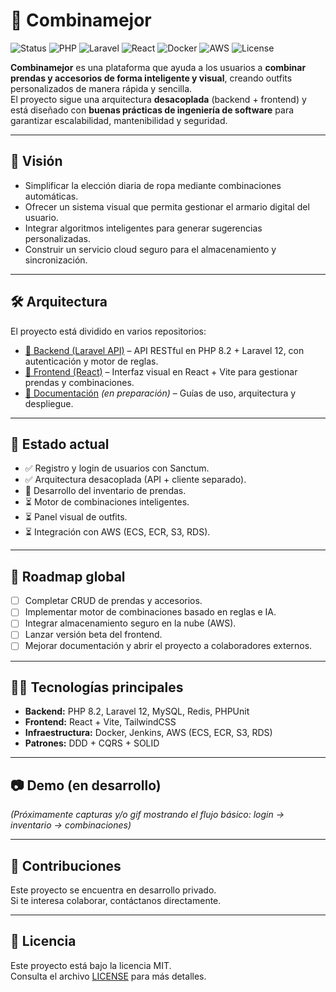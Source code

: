 # 👗 Combinamejor

![Status](https://img.shields.io/badge/Status-WIP-orange)
![PHP](https://img.shields.io/badge/PHP-8.2-blue)
![Laravel](https://img.shields.io/badge/Laravel-12-red)
![React](https://img.shields.io/badge/React-18-61dafb)
![Docker](https://img.shields.io/badge/Docker-ready-0db7ed)
![AWS](https://img.shields.io/badge/AWS-preparing-232f3e)
![License](https://img.shields.io/badge/license-MIT-green)

**Combinamejor** es una plataforma que ayuda a los usuarios a **combinar prendas y accesorios de forma inteligente y visual**, creando outfits personalizados de manera rápida y sencilla.  
El proyecto sigue una arquitectura **desacoplada** (backend + frontend) y está diseñado con **buenas prácticas de ingeniería de software** para garantizar escalabilidad, mantenibilidad y seguridad.

---

## 🌟 Visión

- Simplificar la elección diaria de ropa mediante combinaciones automáticas.  
- Ofrecer un sistema visual que permita gestionar el armario digital del usuario.  
- Integrar algoritmos inteligentes para generar sugerencias personalizadas.  
- Construir un servicio cloud seguro para el almacenamiento y sincronización.  

---

## 🛠️ Arquitectura

El proyecto está dividido en varios repositorios:

- [📡 Backend (Laravel API)](https://github.com/combinamejor/combinamejor-web) – API RESTful en PHP 8.2 + Laravel 12, con autenticación y motor de reglas.  
- [🎨 Frontend (React)](https://github.com/combinamejor/combinamejor-web-client) – Interfaz visual en React + Vite para gestionar prendas y combinaciones.  
- [📖 Documentación](https://github.com/combinamejor/combinamejor-docs) _(en preparación)_ – Guías de uso, arquitectura y despliegue.

---

## 🚀 Estado actual

- ✅ Registro y login de usuarios con Sanctum.  
- ✅ Arquitectura desacoplada (API + cliente separado).  
- 🔄 Desarrollo del inventario de prendas.  
- ⏳ Motor de combinaciones inteligentes.  
- ⏳ Panel visual de outfits.  
- ⏳ Integración con AWS (ECS, ECR, S3, RDS).  

---

## 📌 Roadmap global

- [ ] Completar CRUD de prendas y accesorios.  
- [ ] Implementar motor de combinaciones basado en reglas e IA.  
- [ ] Integrar almacenamiento seguro en la nube (AWS).  
- [ ] Lanzar versión beta del frontend.  
- [ ] Mejorar documentación y abrir el proyecto a colaboradores externos.  

---

## 🧑‍💻 Tecnologías principales

- **Backend:** PHP 8.2, Laravel 12, MySQL, Redis, PHPUnit  
- **Frontend:** React + Vite, TailwindCSS  
- **Infraestructura:** Docker, Jenkins, AWS (ECS, ECR, S3, RDS)  
- **Patrones:** DDD + CQRS + SOLID  

---

## 📷 Demo (en desarrollo)

_(Próximamente capturas y/o gif mostrando el flujo básico: login → inventario → combinaciones)_

---

## 🤝 Contribuciones

Este proyecto se encuentra en desarrollo privado.  
Si te interesa colaborar, contáctanos directamente.

---

## 📄 Licencia

Este proyecto está bajo la licencia MIT.  
Consulta el archivo [LICENSE](LICENSE) para más detalles.
